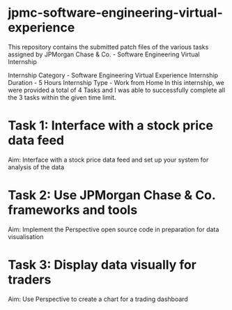 # jpmc-software-engineering-virtual-experience
This repository contains the submitted patch files of the various tasks assigned by JPMorgan Chase & Co. - Software Engineering Virtual Internship

Internship Category - Software Engineering Virtual Experience
Internship Duration - 5 Hours
Internship Type - Work from Home
In this internship, we were provided a total of 4 Tasks and I was able to successfully complete all the 3 tasks within the given time limit.



# Task 1: Interface with a stock price data feed
Aim: Interface with a stock price data feed and set up your system for analysis of the data



# Task 2: Use JPMorgan Chase & Co. frameworks and tools
Aim: Implement the Perspective open source code in preparation for data visualisation



# Task 3: Display data visually for traders
Aim: Use Perspective to create a chart for a trading dashboard
